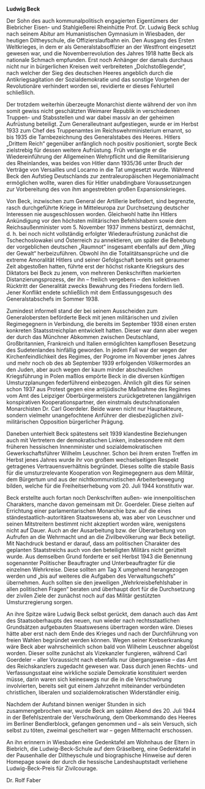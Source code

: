 **Ludwig Beck**

Der Sohn des auch kommunalpolitisch engagierten Eigentümers der
Biebricher Eisen- und Stahlgießerei Rheinhütte Prof. Dr. Ludwig Beck
schlug nach seinem Abitur am Humanistischen Gymnasium in Wiesbaden, der
heutigen Diltheyschule, die Offizierslaufbahn ein. Den Ausgang des
Ersten Weltkrieges, in dem er als Generalstabsoffizier an der Westfront
eingesetzt gewesen war, und die Novemberrevolution des Jahres 1918 hatte
Beck als nationale Schmach empfunden. Erst noch Anhänger der damals
durchaus nicht nur in bürgerlichen Kreisen weit verbreiteten
„Dolchstoßlegende“, nach welcher der Sieg des deutschen Heeres angeblich
durch die Antikriegsagitation der Sozialdemokratie und das sonstige
Vorgehen der Revolutionäre verhindert worden sei, revidierte er dieses
Fehlurteil schließlich.

Der trotzdem weiterhin überzeugte Monarchist diente während der von ihm
somit gewiss nicht geschätzten Weimarer Republik in verschiedenen
Truppen- und Stabsstellen und war dabei massiv an der geheimen
Aufrüstung beteiligt. Zum Generalleutnant aufgestiegen, wurde er im
Herbst 1933 zum Chef des Truppenamtes im Reichswehrministerium ernannt,
so bis 1935 die Tarnbezeichnung des Generalstabes des Heeres. Hitlers
„Drittem Reich“ gegenüber anfänglich noch positiv positioniert, sorgte
Beck zielstrebig für dessen weitere Aufrüstung. Früh verlangte er die
Wiedereinführung der Allgemeinen Wehrpflicht und die Remilitarisierung
des Rheinlandes, was beides von Hitler dann 1935/36 unter Bruch der
Verträge von Versailles und Locarno in die Tat umgesetzt wurde. Während
Beck den Aufstieg Deutschlands zur zentraleuropäischen Hegemonialmacht
ermöglichen wollte, waren dies für Hitler unabdingbare Voraussetzungen
zur Vorbereitung des von ihm angestrebten großen Expansionskrieges.

Von Beck, inzwischen zum General der Artillerie befördert, sind
begrenzte, rasch durchgeführte Kriege in Mitteleuropa zur Durchsetzung
deutscher Interessen nie ausgeschlossen worden. Gleichwohl hatte ihn
Hitlers Ankündigung vor den höchsten militärischen Befehlshabern sowie
dem Reichsaußenminister vom 5. November 1937 immens bestürzt, demnächst,
d. h. bei noch nicht vollständig erfolgter Wiederaufrüstung zunächst die
Tschechoslowakei und Österreich zu annektieren, um später die Behebung
der vorgeblichen deutschen „Raumnot“ insgesamt ebenfalls auf dem „Weg
der Gewalt“ herbeizuführen. Obwohl ihn die Totalitätsansprüche und die
extreme Amoralität Hitlers und seiner Gefolgschaft bereits seit geraumer
Zeit abgestoßen hatten, führte erst der höchst riskante Kriegskurs des
Diktators bei Beck zu jenem, von mehreren Denkschriften markierten
Distanzierungsprozess, der ihn – freilich vergebens – den kollektiven
Rücktritt der Generalität zwecks Bewahrung des Friedens fordern ließ.
Jener Konflikt endete schließlich mit dem Entlassungsgesuch des
Generalstabschefs im Sommer 1938.

Zumindest informell stand der bei seinem Ausscheiden zum Generalobersten
beförderte Beck mit jenen militärischen und zivilen Regimegegnern in
Verbindung, die bereits im September 1938 einen ersten konkreten
Staatsstreichplan entwickelt hatten. Dieser war dann aber wegen der
durch das Münchner Abkommen zwischen Deutschland, Großbritannien,
Frankreich und Italien ermöglichten kampflosen Besetzung des
Sudetenlandes hinfällig geworden. In jedem Fall war der wegen der
Kirchenfeindlichkeit des Regimes, der Pogrome im November jenes Jahres
und mehr noch ob des ab September 1939 erfolgenden Völkermordes an den
Juden, aber auch wegen der kaum minder abscheulichen Kriegsführung in
Polen maßlos empörte Beck in die diversen künftigen Umsturzplanungen
federführend einbezogen. Ähnlich gilt dies für seinen schon 1937 aus
Protest gegen eine antijüdische Maßnahme des Regimes vom Amt des
Leipziger Oberbürgermeisters zurückgetretenen langjährigen konspirativen
Kooperationspartner, den einstmals deutschnationalen Monarchisten Dr.
Carl Goerdeler. Beide waren nicht nur Hauptakteure, sondern vielmehr
unangefochtene Anführer der diesbezüglichen zivil-militärischen
Opposition bürgerlicher Prägung.

Daneben unterhielt Beck spätestens seit 1939 klandestine Beziehungen
auch mit Vertretern der demokratischen Linken, insbesondere mit dem
früheren hessischen Innenminister und sozialdemokratischen
Gewerkschaftsführer Wilhelm Leuschner. Schon bei ihrem ersten Treffen im
Herbst jenes Jahres wurde ihr von großem wechselseitigen Respekt
getragenes Vertrauensverhältnis begründet. Dieses sollte die stabile
Basis für die umsturzrelevante Kooperation von Regimegegnern aus dem
Militär, dem Bürgertum und aus der nichtkommunistischen Arbeiterbewegung
bilden, welche für die Freiheitserhebung vom 20. Juli 1944 konstitutiv
war.

Beck erstellte auch fortan noch Denkschriften außen- wie
innenpolitischen Charakters, manche davon gemeinsam mit Dr. Goerdeler.
Diese zielten auf Errichtung einer parlamentarischen Monarchie bzw. auf
die eines ständestaatlich-autoritären Staatswesens ab, was aber von
Leuschner und seinen Mitstreitern bestimmt nicht akzeptiert worden wäre,
wenigstens nicht auf Dauer. Auch an der Ausarbeitung bzw. der
Überarbeitung von Aufrufen an die Wehrmacht und an die Zivilbevölkerung
war Beck beteiligt. Mit Nachdruck bestand er darauf, dass am politischen
Charakter des geplanten Staatstreichs auch von den beteiligten Militärs
nicht gerüttelt wurde. Aus demselben Grund forderte er seit Herbst 1943
die Benennung sogenannter Politischer Beauftragter und Unterbeauftragter
für die einzelnen Wehrkreise. Diese sollten am Tag X umgehend
herangezogen werden und „bis auf weiteres die Aufgaben des
Verwaltungschefs“ übernehmen. Auch sollten sie den jeweiligen
„Wehrkreisbefehlshaber in allen politischen Fragen“ beraten und
überhaupt dort für die Durchsetzung der zivilen Ziele der zunächst noch
auf das Militär gestützten Umsturzregierung sorgen.

An ihre Spitze wäre Ludwig Beck selbst gerückt, dem danach auch das Amt
des Staatsoberhaupts des neuen, nun wieder nach rechtsstaatlichen
Grundsätzen aufgebauten Staatswesens übertragen worden wäre. Dieses
hätte aber erst nach dem Ende des Krieges und nach der Durchführung von
freien Wahlen begründet werden können. Wegen seiner Krebserkrankung wäre
Beck aber wahrscheinlich schon bald von Wilhelm Leuschner abgelöst
worden. Dieser sollte zunächst als Vizekanzler fungieren, während Carl
Goerdeler – aller Voraussicht nach ebenfalls nur übergangsweise – das
Amt des Reichskanzlers zugedacht gewesen war. Dass durch jenen Rechts-
und Verfassungsstaat eine wirkliche soziale Demokratie konstituiert
werden müsse, darin waren sich keineswegs nur die in die Verschwörung
involvierten, bereits seit gut einem Jahrzehnt miteinander verbündeten
christlichen, liberalen und sozialdemokratischen Widerständler einig.

Nachdem der Aufstand binnen weniger Stunden in sich zusammengebrochen
war, wurde Beck am späten Abend des 20. Juli 1944 in der Befehlszentrale
der Verschwörung, dem Oberkommando des Heeres im Berliner Bendlerblock,
gefangen genommen und – als sein Versuch, sich selbst zu töten, zweimal
gescheitert war – gegen Mitternacht erschossen.

An ihn erinnern in Wiesbaden eine Gedenktafel am Wohnhaus der Eltern in
Biebrich, die Ludwig-Beck-Schule auf dem Gräselberg, eine Gedenktafel in
der Pausenhalle der Diltheyschule und biographische Hinweise auf deren
Homepage sowie der durch die hessische Landeshauptstadt verliehene
Ludwig-Beck-Preis für Zivilcourage.

Dr. Rolf Faber
